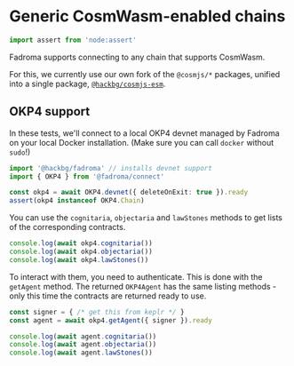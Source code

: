 # Generic CosmWasm-enabled chains

```typescript
import assert from 'node:assert'
```

Fadroma supports connecting to any chain that supports CosmWasm.

For this, we currently use our own fork of the `@cosmjs/*` packages,
unified into a single package, [`@hackbg/cosmjs-esm`](https://www.npmjs.com/package/@hackbg/cosmjs-esm).

## OKP4 support

In these tests, we'll connect to a local OKP4 devnet
managed by Fadroma on your local Docker installation.
(Make sure you can call `docker` without `sudo`!)

```typescript
import '@hackbg/fadroma' // installs devnet support
import { OKP4 } from '@fadroma/connect'

const okp4 = await OKP4.devnet({ deleteOnExit: true }).ready
assert(okp4 instanceof OKP4.Chain)
```

You can use the `cognitaria`, `objectaria` and `lawStones` methods
to get lists of the corresponding contracts.

```typescript
console.log(await okp4.cognitaria())
console.log(await okp4.objectaria())
console.log(await okp4.lawStones())
```

To interact with them, you need to authenticate. This is done with
the `getAgent` method. The returned `OKP4Agent` has the same listing
methods - only this time the contracts are returned ready to use.

```typescript
const signer = { /* get this from keplr */ }
const agent = await okp4.getAgent({ signer }).ready

console.log(await agent.cognitaria())
console.log(await agent.objectaria())
console.log(await agent.lawStones())
```
